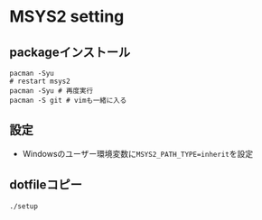 # MSYS2 setting

## packageインストール
```
pacman -Syu
# restart msys2
pacman -Syu # 再度実行
pacman -S git # vimも一緒に入る
```

## 設定
* Windowsのユーザー環境変数に`MSYS2_PATH_TYPE=inherit`を設定

## dotfileコピー
```
./setup
```
